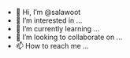- 👋 Hi, I’m @salawoot
- 👀 I’m interested in ...
- 🌱 I’m currently learning ...
- 💞️ I’m looking to collaborate on ...
- 📫 How to reach me ...

<!---
salawoot/salawoot is a ✨ special ✨ repository because its `README.md` (this file) appears on your GitHub profile.
You can click the Preview link to take a look at your changes.
--->
